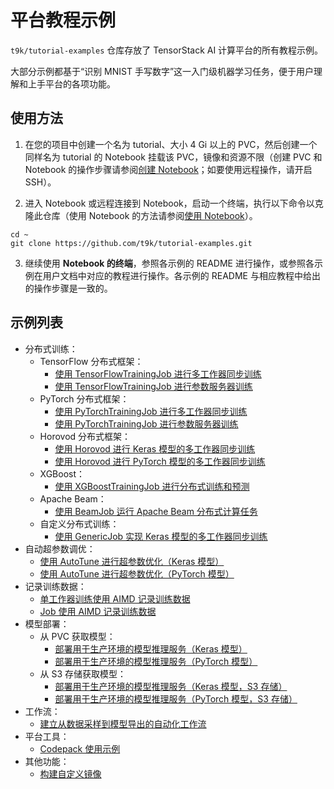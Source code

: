 # 平台教程示例

`t9k/tutorial-examples` 仓库存放了 TensorStack AI 计算平台的所有教程示例。

大部分示例都基于“识别 MNIST 手写数字”这一入门级机器学习任务，便于用户理解和上手平台的各项功能。

## 使用方法

1. 在您的项目中创建一个名为 tutorial、大小 4 Gi 以上的 PVC，然后创建一个同样名为 tutorial 的 Notebook 挂载该 PVC，镜像和资源不限（创建 PVC 和 Notebook 的操作步骤请参阅[创建 Notebook](https://t9k.github.io/user-docs/guide/develop-and-test-model/create-notebook.html)；如要使用远程操作，请开启 SSH）。

2. 进入 Notebook 或远程连接到 Notebook，启动一个终端，执行以下命令以克隆此仓库（使用 Notebook 的方法请参阅[使用 Notebook](https://t9k.github.io/user-docs/guide/develop-and-test-model/use-notebook.html)）。

```shell
cd ~
git clone https://github.com/t9k/tutorial-examples.git
```

3. 继续使用 **Notebook 的终端**，参照各示例的 README 进行操作，或参照各示例在用户文档中对应的教程进行操作。各示例的 README 与相应教程中给出的操作步骤是一致的。

## 示例列表

* 分布式训练：
  * TensorFlow 分布式框架：
    * [使用 TensorFlowTrainingJob 进行多工作器同步训练](./job/tensorflowtrainingjob/multiworker/)
    * [使用 TensorFlowTrainingJob 进行参数服务器训练](./job/tensorflowtrainingjob/ps/)
  * PyTorch 分布式框架：
    * [使用 PyTorchTrainingJob 进行多工作器同步训练](./job/pytorchtrainingjob/ddp/)
    * [使用 PyTorchTrainingJob 进行参数服务器训练](./job/pytorchtrainingjob/ps/)
  * Horovod 分布式框架：
    * [使用 Horovod 进行 Keras 模型的多工作器同步训练](./job/mpijob/horovod-keras/)
    * [使用 Horovod 进行 PyTorch 模型的多工作器同步训练](./job/mpijob/horovod-torch/)
  * XGBoost：
    * [使用 XGBoostTrainingJob 进行分布式训练和预测](./job/xgboosttrainingjob/distributed/)
  * Apache Beam：
    * [使用 BeamJob 运行 Apache Beam 分布式计算任务](./job/beamjob/count-word/)
  * 自定义分布式训练：
    * [使用 GenericJob 实现 Keras 模型的多工作器同步训练](./job/genericjob/keras-multiworker/)
* 自动超参数调优：
  * [使用 AutoTune 进行超参数优化（Keras 模型）](./autotune/hpo-keras/)
  * [使用 AutoTune 进行超参数优化（PyTorch 模型）](./autotune/hpo-torch/)
* 记录训练数据：
  * [单工作器训练使用 AIMD 记录训练数据](./aimd/single-worker/)
  * [Job 使用 AIMD 记录训练数据](./aimd/job/)
* 模型部署：
  * 从 PVC 获取模型：
    * [部署用于生产环境的模型推理服务（Keras 模型）](./deployment/pvc/mlservice-keras/)
    * [部署用于生产环境的模型推理服务（PyTorch 模型）](./deployment/pvc/mlservice-torch/)
  * 从 S3 存储获取模型：
    * [部署用于生产环境的模型推理服务（Keras 模型，S3 存储）](./deployment/s3/mlservice-keras/)
    * [部署用于生产环境的模型推理服务（PyTorch 模型，S3 存储）](./deployment/s3/mlservice-torch/)
* 工作流：
  * [建立从数据采样到模型导出的自动化工作流](./workflow/automatic-workflow/)
* 平台工具：
  * [Codepack 使用示例](./codepack/)
* 其他功能：
  * [构建自定义镜像](./build-custom-image/)
